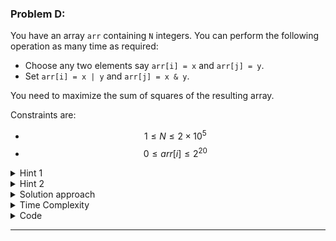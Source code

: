 ### Problem D:

<!-- problem description -->

You have an array `arr` containing `N` integers.
You can perform the following operation as many time as required:

- Choose any two elements say `arr[i] = x` and `arr[j] = y`.
- Set `arr[i] = x | y` and `arr[j] = x & y`.

You need to maximize the sum of squares of the resulting array.

Constraints are:

- $$ 1 \leq N \leq 2 \times 10^5 $$
- $$ 0 \leq arr[i] \leq 2^{20} $$

<!-- problem hint 1 -->
<details>
<summary>
Hint 1 
</summary>

- Take some **small examples** and write numbers in binary representation and try to **observe** when you get the maximum sum of squares.
- To verify:

  - if the following binary numbers are input: `0001, 0011, 0101, 1000`.
  - They will get converted to: `0000, 0001, 0001, 1111`, to get the optimal answer.

</details>

<!-- hint 2 -->
<details>
<summary>
Hint 2 
</summary>

- Try to **sort** the numbers and perform operations on adjacent numbers, observe that this **does not** lead to optimal solution in some cases, for eg (numbers in binary):
  - **Input**: `00011, 00110, 01000, 10000, 10001, 11000`
  - **Output** array for optimal answer: `00000, 00000, 00000, 10000, 11011, 11111`
- Observe any pattern?
- Think in terms of **count of bits set at a particular position** in the input numbers!

</details>

<!-- Solution approach -->
<details>
<summary>
Solution approach
</summary>

- **OBSERVATION**: We can shift the bits set at a particular position to the maximum numbers (in the end, i.e. largest numbers), so as to maximize the square value.
- Find the count of set bits at a particular position in all the numbers, **these many numbers from the end** should have this bit set while calculating the answer, try some examples yourself.
- So, we can just maintain a **count array for 20 bits**, and at the end, **construct numbers** from the last number using the counts, and break when constructed no is zero, i.e. all counts are used up. See implementation below for details.

</details>

<!-- time complexity -->
<details>
<summary>
Time Complexity
</summary>
$$ \mathcal{O(N * 20)} $$
</details>

<!-- code -->
<details>
<summary>
Code
</summary>
{% highlight c++ %}

{% endhighlight %}

</details>

---

